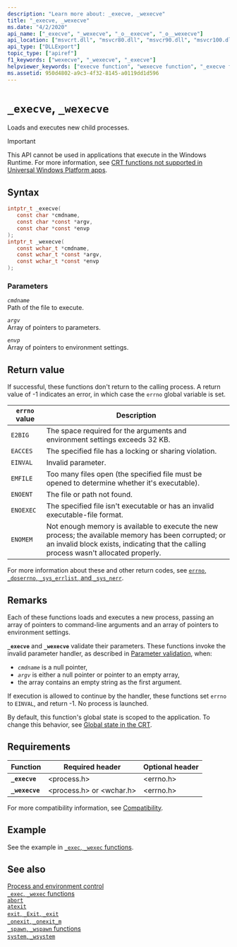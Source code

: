 ```yaml
---
description: "Learn more about: _execve, _wexecve"
title: "_execve, _wexecve"
ms.date: "4/2/2020"
api_name: ["_execve", "_wexecve", "_o__execve", "_o__wexecve"]
api_location: ["msvcrt.dll", "msvcr80.dll", "msvcr90.dll", "msvcr100.dll", "msvcr100_clr0400.dll", "msvcr110.dll", "msvcr110_clr0400.dll", "msvcr120.dll", "msvcr120_clr0400.dll", "ucrtbase.dll", "api-ms-win-crt-process-l1-1-0.dll"]
api_type: ["DLLExport"]
topic_type: ["apiref"]
f1_keywords: ["wexecve", "_wexecve", "_execve"]
helpviewer_keywords: ["execve function", "wexecve function", "_execve function", "_wexecve function"]
ms.assetid: 950d4802-a9c3-4f32-8145-a0119dd1d596
---
```

# `_execve`, `_wexecve`

Loads and executes new child processes.

> [!IMPORTANT]
> This API cannot be used in applications that execute in the Windows Runtime. For more information, see [CRT functions not supported in Universal Windows Platform apps](../../cppcx/crt-functions-not-supported-in-universal-windows-platform-apps.md).

## Syntax

```C
intptr_t _execve(
   const char *cmdname,
   const char *const *argv,
   const char *const *envp
);
intptr_t _wexecve(
   const wchar_t *cmdname,
   const wchar_t *const *argv,
   const wchar_t *const *envp
);
```

### Parameters

*`cmdname`*\
Path of the file to execute.

*`argv`*\
Array of pointers to parameters.

*`envp`*\
Array of pointers to environment settings.

## Return value

If successful, these functions don't return to the calling process. A return value of -1 indicates an error, in which case the `errno` global variable is set.

| `errno` value | Description |
|---|---|
| `E2BIG` | The space required for the arguments and environment settings exceeds 32 KB. |
| `EACCES` | The specified file has a locking or sharing violation. |
| `EINVAL` | Invalid parameter. |
| `EMFILE` | Too many files open (the specified file must be opened to determine whether it's executable). |
| `ENOENT` | The file or path not found. |
| `ENOEXEC` | The specified file isn't executable or has an invalid executable-file format. |
| `ENOMEM` | Not enough memory is available to execute the new process; the available memory has been corrupted; or an invalid block exists, indicating that the calling process wasn't allocated properly. |

For more information about these and other return codes, see [`errno`, `_doserrno`, `_sys_errlist`, and `_sys_nerr`](../errno-doserrno-sys-errlist-and-sys-nerr.md).

## Remarks

Each of these functions loads and executes a new process, passing an array of pointers to command-line arguments and an array of pointers to environment settings.

**`_execve`** and **`_wexecve`** validate their parameters. These functions invoke the invalid parameter handler, as described in [Parameter validation](../parameter-validation.md), when:

- *`cmdname`* is a null pointer,
- *`argv`* is either a null pointer or pointer to an empty array,
- the array contains an empty string as the first argument.

If execution is allowed to continue by the handler, these functions set `errno` to `EINVAL`, and return -1. No process is launched.

By default, this function's global state is scoped to the application. To change this behavior, see [Global state in the CRT](../global-state.md).

## Requirements

| Function | Required header | Optional header |
|---|---|---|
| **`_execve`** | \<process.h> | \<errno.h> |
| **`_wexecve`** | \<process.h> or \<wchar.h> | \<errno.h> |

For more compatibility information, see [Compatibility](../compatibility.md).

## Example

See the example in [`_exec`, `_wexec` functions](../exec-wexec-functions.md).

## See also

[Process and environment control](../process-and-environment-control.md)\
[`_exec`, `_wexec` functions](../exec-wexec-functions.md)\
[`abort`](abort.md)\
[`atexit`](atexit.md)\
[`exit`, `_Exit`, `_exit`](exit-exit-exit.md)\
[`_onexit`, `_onexit_m`](onexit-onexit-m.md)\
[`_spawn`, `_wspawn` functions](../spawn-wspawn-functions.md)\
[`system`, `_wsystem`](system-wsystem.md)
